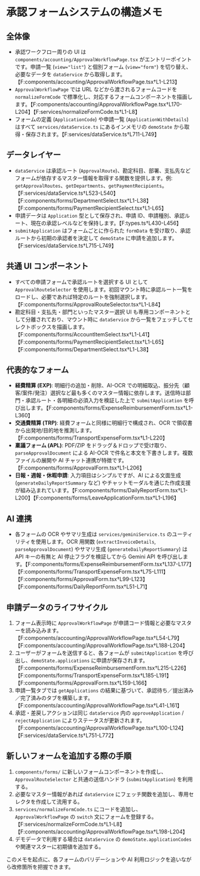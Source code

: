 # 承認フォームシステムの構造メモ

## 全体像
- 承認ワークフロー周りの UI は `components/accounting/ApprovalWorkflowPage.tsx` がエントリーポイントです。申請一覧 (`view="list"`) と個別フォーム (`view="form"`) を切り替え、必要なデータを `dataService` から取得します。【F:components/accounting/ApprovalWorkflowPage.tsx†L1-L213】
- `ApprovalWorkflowPage` では URL などから渡されるフォームコードを `normalizeFormCode` で標準化し、対応するフォームコンポーネントを描画します。【F:components/accounting/ApprovalWorkflowPage.tsx†L170-L204】【F:services/normalizeFormCode.ts†L1-L8】
- フォームの定義 (`ApplicationCode`) や申請一覧 (`ApplicationWithDetails`) はすべて `services/dataService.ts` にあるインメモリの `demoState` から取得・保存されます。【F:services/dataService.ts†L711-L749】

## データレイヤー
- `dataService` は承認ルート (`ApprovalRoute`)、勘定科目、部署、支払先などフォームが依存するマスター情報を取得する関数を提供します。例: `getApprovalRoutes`、`getDepartments`、`getPaymentRecipients`。【F:services/dataService.ts†L523-L540】【F:components/forms/DepartmentSelect.tsx†L1-L38】【F:components/forms/PaymentRecipientSelect.tsx†L1-L65】
- 申請データは `Application` 型として保存され、申請 ID、申請種別、承認ルート、現在の承認レベルなどを保持します。【F:types.ts†L430-L456】
- `submitApplication` はフォームごとに作られた `formData` を受け取り、承認ルートから初期の承認者を決定して `demoState` に申請を追加します。【F:services/dataService.ts†L715-L749】

## 共通 UI コンポーネント
- すべての申請フォームで承認ルートを選択する UI として `ApprovalRouteSelector` を使用します。初回マウント時に承認ルート一覧をロードし、必要であれば特定のルートを強制選択します。【F:components/forms/ApprovalRouteSelector.tsx†L1-L84】
- 勘定科目・支払先・部門といったマスター選択 UI も専用コンポーネントとして分離されており、マウント時に `dataService` から一覧をフェッチしてセレクトボックスを描画します。【F:components/forms/AccountItemSelect.tsx†L1-L41】【F:components/forms/PaymentRecipientSelect.tsx†L1-L65】【F:components/forms/DepartmentSelect.tsx†L1-L38】

## 代表的なフォーム
- **経費精算 (EXP)**: 明細行の追加・削除、AI-OCR での明細取込、振分先（顧客/案件/発注）選択など最も多くのマスター情報に依存します。送信時は部門・承認ルート・各明細の必須入力を検証した上で `submitApplication` を呼び出します。【F:components/forms/ExpenseReimbursementForm.tsx†L1-L360】
- **交通費精算 (TRP)**: 経費フォームと同様に明細行で構成され、OCR で領収書から出発地/目的地を推測します。【F:components/forms/TransportExpenseForm.tsx†L1-L220】
- **稟議フォーム (APL)**: PDF/ZIP をドラッグ＆ドロップで受け取り、`parseApprovalDocument` による AI-OCR で件名と本文を下書きします。複数ファイルの展開や AI チャット連携が特徴です。【F:components/forms/ApprovalForm.tsx†L1-L206】
- **日報・週報・休暇申請**: 入力項目はシンプルですが、AI による文面生成 (`generateDailyReportSummary` など) やチャットモーダルを通じた作成支援が組み込まれています。【F:components/forms/DailyReportForm.tsx†L1-L200】【F:components/forms/LeaveApplicationForm.tsx†L1-L196】

## AI 連携
- 各フォームの OCR やサマリ生成は `services/geminiService.ts` のユーティリティを使用します。OCR 用関数 (`extractInvoiceDetails`, `parseApprovalDocument`) やサマリ生成 (`generateDailyReportSummary`) は API キーの有無と AI 停止フラグを検証してから Gemini API を呼び出します。【F:components/forms/ExpenseReimbursementForm.tsx†L137-L177】【F:components/forms/TransportExpenseForm.tsx†L75-L111】【F:components/forms/ApprovalForm.tsx†L99-L123】【F:components/forms/DailyReportForm.tsx†L51-L71】

## 申請データのライフサイクル
1. フォーム表示時に `ApprovalWorkflowPage` が申請コード情報と必要なマスターを読み込みます。【F:components/accounting/ApprovalWorkflowPage.tsx†L54-L79】【F:components/accounting/ApprovalWorkflowPage.tsx†L188-L204】
2. ユーザーがフォームを送信すると、各フォームが `submitApplication` を呼び出し、`demoState.applications` に申請が保存されます。【F:components/forms/ExpenseReimbursementForm.tsx†L215-L226】【F:components/forms/TransportExpenseForm.tsx†L185-L191】【F:components/forms/ApprovalForm.tsx†L159-L166】
3. 申請一覧タブでは `getApplications` の結果に基づいて、承認待ち／提出済み／完了済みのタブを構築します。【F:components/accounting/ApprovalWorkflowPage.tsx†L41-L161】
4. 承認・差戻しアクションは同じ `dataService` 内の `approveApplication` / `rejectApplication` によりステータスが更新されます。【F:components/accounting/ApprovalWorkflowPage.tsx†L100-L124】【F:services/dataService.ts†L751-L772】

## 新しいフォームを追加する際の手順
1. `components/forms/` に新しいフォームコンポーネントを作成し、`ApprovalRouteSelector` と共通の送信ハンドラ (`submitApplication`) を利用する。
2. 必要なマスター情報があれば `dataService` にフェッチ関数を追加し、専用セレクタを作成して流用する。
3. `services/normalizeFormCode.ts` にコードを追加し、`ApprovalWorkflowPage` の `switch` 文にフォームを登録する。【F:services/normalizeFormCode.ts†L1-L8】【F:components/accounting/ApprovalWorkflowPage.tsx†L198-L204】
4. デモデータで利用する場合は `dataService` の `demoState.applicationCodes` や関連マスターに初期値を追加する。

このメモを起点に、各フォームのバリデーションや AI 利用ロジックを追いながら改修箇所を把握できます。
